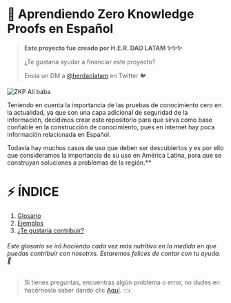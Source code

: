 # :eyes: Aprendiendo Zero Knowledge Proofs en Español

>**Este proyecto fue creado por H.E.R. DAO LATAM :sparkles::sparkles::sparkles:**
>
>¿Te gustaría ayudar a financiar este proyecto?
>
>Envia un DM a [@herdaolatam](https://mobile.twitter.com/herdaolatam) en Twitter :bird:.

![ZKP Alí baba](https://academy.bit2me.com/wp-content/uploads/2019/05/cueva-de-alibaba.jpg)

Teniendo en cuenta la importancia de las pruebas de conocimiento cero en la actualidad, ya que son una capa adicional de seguridad de la información, decidimos crear este repositorio para que sirva como base confiable en la construcción de conocimiento, pues en internet hay poca información relacionada en Español.

Todavía hay muchos casos de uso que deben ser descubiertos y es por ello que consideramos la importancia de su uso en América Latina, para que se construyan soluciones a problemas de la región.** 
 
# :zap: ÍNDICE

1. [ Glosario](https://github.com/Cmolosa/ZKP-en-Espanol/blob/main/Glosario.md) 
2. [ Ejemplos](https://github.com/Cmolosa/ZKP-en-Espanol/blob/main/Ejemplos.md)  
3. [ ¿Te gustaría contribuir?](https://github.com/Cmolosa/ZKP-en-Espanol/blob/main/Contribuciones.md) 

###### Este glosario se irá haciendo cada vez más nutritivo en la medida en que puedas contribuir con nosotrxs. Estaremos felices de contar con tu ayuda. :blue_heart:

> Si tienes preguntas, encuentras algún problema o error, no dudes en hacérnoslo saber dando clic [Aquí](https://github.com/Cmolosa/ZKP-en-Espanol/issues). :point_left:
